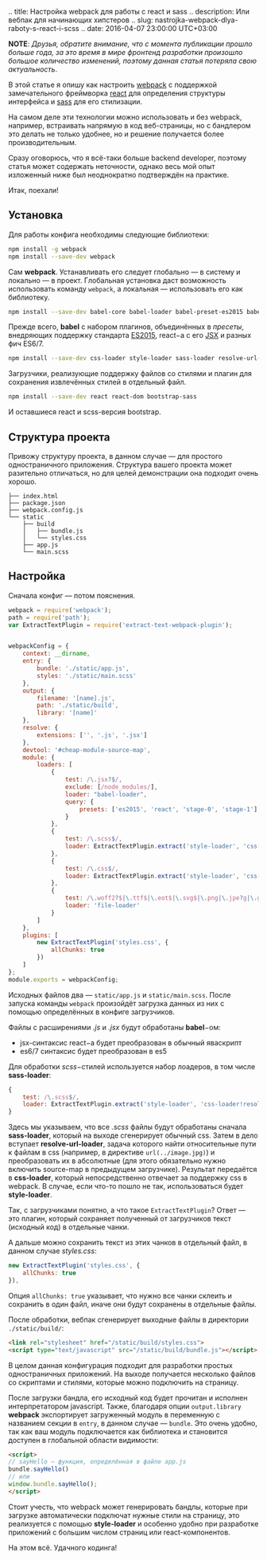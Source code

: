 .. title: Настройка webpack для работы с react и sass
.. description: Или вебпак для начинающих хипстеров
.. slug: nastrojka-webpack-dlya-raboty-s-react-i-scss
.. date: 2016-04-07 23:00:00 UTC+03:00

**NOTE**: *Друзья, обратите внимание, что с момента публикации прошло больше года, за это время в мире фронтенд разработки произошло большое количество изменений, поэтому данная статья потеряла свою актуальность*.

В этой статье я опишу как настроить [webpack](https://webpack.github.io/) с поддержкой замечательного фреймворка [react](https://facebook.github.io/react/) для определения структуры интерфейса и [sass](http://sass-lang.com/) для его стилизации.

На самом деле эти технологии можно использовать и без webpack, например, встраивать напрямую в код веб-страницы, но с бандлером это делать не только удобнее, но и решение получается более производительным.

Сразу оговорюсь, что я всё-таки больше backend developer, поэтому статья может содержать неточности, однако весь мой опыт изложенный ниже был неоднократно подтверждён на практике.

Итак, поехали!


## Установка

Для работы конфига необходимы следующие библиотеки:

```bash
npm install -g webpack
npm install --save-dev webpack
```

Сам **webpack**. Устанавливать его следует глобально — в систему и локально — в проект. Глобальная установка даст возможность использовать команду ``webpack``, а локальная — использовать его как библиотеку.

```bash
npm install --save-dev babel-core babel-loader babel-preset-es2015 babel-preset-react babel-preset-stage-0 babel-preset-stage-1
```

Прежде всего, **babel** с набором плагинов, объединённых в *пресеты*, внедряющих поддержку стандарта [ES2015](http://www.ecma-international.org/publications/standards/Ecma-262.htm), react−а с его [JSX](https://facebook.github.io/react/docs/jsx-in-depth.html) и разных фич ES6/7.

```bash
npm install --save-dev css-loader style-loader sass-loader resolve-url-loader extract-text-webpack-plugin
```

Загрузчики, реализующие поддержку файлов со стилями и плагин для сохранения извлечённых стилей в отдельный файл.

```bash
npm install --save-dev react react-dom bootstrap-sass
```

И оставшиеся react и scss-версия bootstrap.


## Структура проекта

Привожу структуру проекта, в данном случае — для простого одностраничного приложения. Структура вашего проекта может разительно отличаться, но для целей демонстрации она подходит очень хорошо.

```
├── index.html
├── package.json
├── webpack.config.js
└── static
    ├── build
    │   ├── bundle.js
    │   └── styles.css
    ├── app.js
    └── main.scss
```

## Настройка

Сначала конфиг — потом пояснения.

```javascript
webpack = require('webpack');
path = require('path');
var ExtractTextPlugin = require('extract-text-webpack-plugin');


webpackConfig = {
    context: __dirname,
    entry: {
        bundle: './static/app.js',
        styles: './static/main.scss'
    },
    output: {
        filename: '[name].js',
        path: './static/build',
        library: '[name]'
    },
    resolve: {
        extensions: ['', '.js', '.jsx']
    },
    devtool: '#cheap-module-source-map',
    module: {
        loaders: [
            {
                test: /\.jsx?$/,
                exclude: [/node_modules/],
                loader: "babel-loader",
                query: {
                    presets: ['es2015', 'react', 'stage-0', 'stage-1']
                }
            },
            {
                test: /\.scss$/,
                loader: ExtractTextPlugin.extract('style-loader', 'css-loader!resolve-url!sass-loader?sourceMap')
            },
            {
                test: /\.css$/,
                loader: ExtractTextPlugin.extract('style-loader', 'css-loader')
            },
            {
                test: /\.woff2?$|\.ttf$|\.eot$|\.svg$|\.png|\.jpe?g|\.gif$/,
                loader: 'file-loader'
            }
        ]
    },
    plugins: [
        new ExtractTextPlugin('styles.css', {
            allChunks: true
        })
    ]
};
module.exports = webpackConfig;
```

Исходных файлов два — ``static/app.js`` и ``static/main.scss``. После запуска команды ``webpack`` произойдёт загрузка данных из них с помощью определённых в конфиге загрузчиков.

Файлы с расширениями *.js* и *.jsx* будут обработаны **babel**−ом:

- jsx-синтаксис react−а будет преобразован в обычный яваскрипт
- es6/7 синтаксис будет преобразован в es5

Для обработки *scss*−стилей используется набор лоадеров, в том числе **sass-loader**:

```javascript
{
    test: /\.scss$/,
    loader: ExtractTextPlugin.extract('style-loader', 'css-loader!resolve-url!sass-loader?sourceMap')
}
```

Здесь мы указываем, что все *.scss* файлы будут обработаны сначала **sass-loader**, который на выходе сгенерирует обычный css. Затем в дело вступает **resolve-url-loader**, задача которого найти относительные пути к файлам в css (например, в директиве ``url(../image.jpg)``) и преобразовать их в абсолютные (для этого обязательно нужно включить source-map в предыдущем загрузчике). Результат передаётся в **css-loader**, который непосредственно отвечает за поддержку css в webpack. В случае, если что-то пошло не так, использоваться будет **style-loader**.

Так, с загрузчиками понятно, а что такое ``ExtractTextPlugin``? Ответ — это плагин, который сохраняет полученный от загрузчиков текст (исходный код) в отдельные чанки.

А дальше можно сохранить текст из этих чанков в отдельный файл, в данном случае *styles.css*:

```javascript
new ExtractTextPlugin('styles.css', {
    allChunks: true
}),
```

Опция ``allChunks: true`` указывает, что нужно все чанки склеить и сохранить в один файл, иначе они будут сохранены в отдельные файлы.

После обработки, вебпак сгенерирует выходные файлы в директории ``./static/build/``:

```html
<link rel="stylesheet" href="/static/build/styles.css">
<script type="text/javascript" src="/static/build/bundle.js"></script>
```

В целом данная конфигурация подходит для разработки простых одностраничных приложений. На выходе получается несколько файлов со скриптами и стилями, которые можно подключить на страницу.

После загрузки бандла, его исходный код будет прочитан и исполнен интерпретатором javascript. Также, благодаря опции ``output.library`` **webpack** экспортирует загруженный модуль в переменную с названием секции в ``entry``, в данном случае — ``bundle``. Это очень удобно, так как ваш модуль подключается как библиотека и становится доступен в глобальной области видимости:

```html
<script>
// sayHello — функция, определённая в файле app.js
bundle.sayHello()
// или
window.bundle.sayHello();
</script>
```

Стоит учесть, что webpack может генерировать бандлы, которые при загрузке автоматически подключат нужные стили на страницу, это реализуется с помощью **style-loader** и особенно удобно при разработке приложений с большим числом страниц или react-компонентов.

На этом всё. Удачного кодинга!
